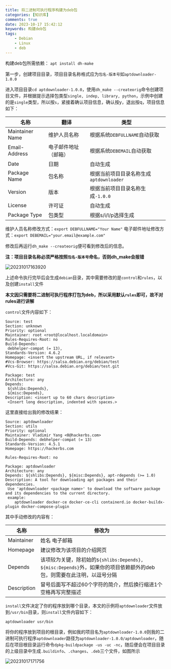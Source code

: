 ```yaml
---
title: 将二进制可执行程序构建为deb包
categories: [知识库]
comments: true
date: 2023-10-17 15:42:12
keywords: 构建deb包
tags:
    - Debian
    - Linux
    - deb
---
```


构建deb包所需依赖：
`apt install dh-make`

<!-- more -->

第一步，创建项目目录，项目目录名称格式应为`包名-版本号`如`aptdownloader-1.0.0`

进入项目目录`cd aptdownloader-1.0.0`，使用`dh_make --createorig`命令创建项目文件，并根据提示选择包类型`single, indep, library, python`，示例中创建的是`single`类型，所以按`s`，紧接着确认项目信息，确认按y，退出按q，项目信息如下：

|名称|翻译|类型|
|---|---|---|
|Maintainer Name|维护人员名称|根据系统`DEBFULLNAME`自动获取|
|Email-Address|电子邮件地址（邮箱）|根据系统`DEBEMAIL`自动获取|
|Date|日期|自动生成|
|Package Name|包名称|根据当前项目目录名称生成`aptdownloader`|
|Version|版本|根据当前项目目录名称生成`-1.0.0`|
|License|许可证|自动生成|
|Package Type|包类型|根据s/i/l/p选择生成|

维护人员名称修改方式：`export DEBFULLNAME="Your Name"`
电子邮件地址修改方式：`export DEBEMAIL="your.email@example.com"`

修改后再运行`dh_make --createorig`便可看到修改后的信息。

**注：项目目录名称必须严格按照`包名-版本号`命名，否则dh_make会报错**

![20231017163920](https://img.hackerbs.com//20231017163920.png)

上述命令执行完毕后会生成`debian`目录，其中需要修改的是`control`和`rules`，以及创建`install`文件

**本文因只需要将二进制可执行程序打包为deb，所以采用默认`rules`即可，故不对rules进行讲解**

`control`文件内容如下：

```shell
Source: test
Section: unknown
Priority: optional
Maintainer: root <root@localhost.localdomain>
Rules-Requires-Root: no
Build-Depends:
 debhelper-compat (= 13),
Standards-Version: 4.6.2
Homepage: <insert the upstream URL, if relevant>
#Vcs-Browser: https://salsa.debian.org/debian/test
#Vcs-Git: https://salsa.debian.org/debian/test.git

Package: test
Architecture: any
Depends:
 ${shlibs:Depends},
 ${misc:Depends},
Description: <insert up to 60 chars description>
 <Insert long description, indented with spaces.>
 ```

这里直接给出我的修改结果：

```shell
Source: aptdownloader
Section: utils
Priority: optional
Maintainer: Vladimir Yang <0@hackerbs.com>
Build-Depends: debhelper-compat (= 13)
Standards-Version: 4.5.1
Homepage: https://hackerbs.com

Rules-Requires-Root: no

Package: aptdownloader
Architecture: any
Depends: ${shlibs:Depends}, ${misc:Depends}, apt-rdepends (>= 1.0)
Description: A tool for downloading apt packages and their dependencies.
 Use 'aptdownloader <package name>' to download the software package and its dependencies to the current directory.
 example:
    aptdownloader docker-ce docker-ce-cli containerd.io docker-buildx-plugin docker-compose-plugin
```

其中手动修改的内容有：

|名称|修改为|
|---|---|
|Maintainer|姓名 电子邮箱|
|Homepage|建议修改为该项目的介绍网页|
|Depends|该项较为关键，除初始的`${shlibs:Depends}, ${misc:Depends}`外，如果你的项目依赖额外的deb包，则需要在此注明，以逗号分隔|
|Description|冒号后面写不超过60个字符的简介，然后换行缩进1个空格再写完整描述|

`install`文件决定了你的程序放到哪个目录，本文的示例将`aptdownloader`文件放到`/usr/bin`目录，则`install`文件内容如下：

```shell
aptdownloader usr/bin
```

将你的程序放到项目的根目录，例如我的项目名为`aptdownloader-1.0.0`则我的二进制可执行程序`aptdownloader`路径为`aptdownloader-1.0.0/aptdownloader`，随后在项目根目录运行命令`dpkg-buildpackage -us -uc -nc`，随后便会在项目目录的上级目录中生成`.buildinfo`、`.changes`、`.deb`三个文件，如图所示

![20231017171756](https://img.hackerbs.com//20231017171756.png)